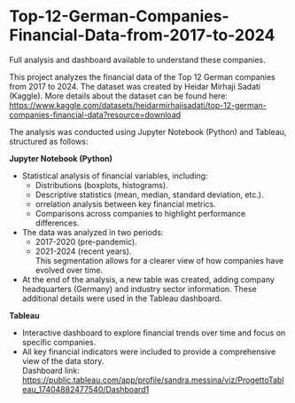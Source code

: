 # Top-12-German-Companies-Financial-Data-from-2017-to-2024
Full analysis and dashboard available to understand these companies.

This project analyzes the financial data of the Top 12 German companies from 2017 to 2024.
The dataset was created by Heidar Mirhaji Sadati (Kaggle). More details about the dataset can be found here:
https://www.kaggle.com/datasets/heidarmirhajisadati/top-12-german-companies-financial-data?resource=download

The analysis was conducted using Jupyter Notebook (Python) and Tableau, structured as follows:

**Jupyter Notebook (Python)**
- Statistical analysis of financial variables, including:
  - Distributions (boxplots, histograms).
  - Descriptive statistics (mean, median, standard deviation, etc.).
  - orrelation analysis between key financial metrics.
  - Comparisons across companies to highlight performance differences.
- The data was analyzed in two periods:
  - 2017-2020 (pre-pandemic).
  - 2021-2024 (recent years).  
    This segmentation allows for a clearer view of how companies have evolved over time.
- At the end of the analysis, a new table was created, adding company headquarters (Germany) and industry sector information. These additional details were used in the Tableau dashboard.
  
**Tableau**
- Interactive dashboard to explore financial trends over time and focus on specific companies.
- All key financial indicators were included to provide a comprehensive view of the data story.  
Dashboard link:
https://public.tableau.com/app/profile/sandra.messina/viz/ProgettoTableau_17404882477540/Dashboard1
